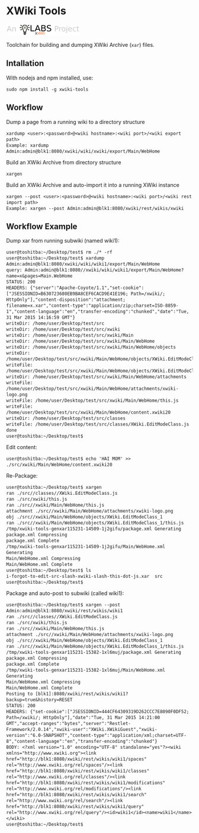 # XWiki Tools

[![XWiki labs logo](https://raw.githubusercontent.com/xwiki-labs/xwiki-labs-logo/master/projects/xwikilabs/xlabs-project.png "XWiki labs")](https://labs.xwiki.com/xwiki/bin/view/Main/WebHome)

Toolchain for building and dumping XWiki Archive (`xar`) files.

## Intallation

With nodejs and npm installed, use:

    sudo npm install -g xwiki-tools

## Workflow

Dump a page from a running wiki to a directory structure

    xardump <user>:<password>@<wiki hostname>:<wiki port>/<wiki export path>
    Example: xardump Admin:admin@blk1:8080/xwiki/wiki/xwiki/export/Main/WebHome

Build an XWiki Archive from directory structure

    xargen

Build an XWiki Archive and auto-import it into a running XWiki instance

    xargen --post <user>:<password>@<wiki hostname>:<wiki port>/<wiki rest import path>
    Example: xargen --post Admin:admin@blk1:8080/xwiki/rest/wikis/xwiki

## Workflow Example

Dump xar from running subwiki (named wiki1):

```
user@toshitba:~/Desktop/test$ rm ./* -rf
user@toshitba:~/Desktop/test$ xardump Admin:admin@blk1:8080/xwiki/wiki/wiki1/export/Main/WebHome
query: Admin:admin@blk1:8080//xwiki/wiki/wiki1/export/Main/WebHome?name=x&pages=Main.WebHome
STATUS: 200
HEADERS: {"server":"Apache-Coyote/1.1","set-cookie":["JSESSIONID=B630723680EB9BA8CEF6CACD9E41E196; Path=/xwiki/; HttpOnly"],"content-disposition":"attachment; filename=x.xar","content-type":"application/zip;charset=ISO-8859-1","content-language":"en","transfer-encoding":"chunked","date":"Tue, 31 Mar 2015 14:16:59 GMT"}
writeDir: /home/user/Desktop/test/src
writeDir: /home/user/Desktop/test/src/xwiki
writeDir: /home/user/Desktop/test/src/xwiki/Main
writeDir: /home/user/Desktop/test/src/xwiki/Main/WebHome
writeDir: /home/user/Desktop/test/src/xwiki/Main/WebHome/objects
writeDir: /home/user/Desktop/test/src/xwiki/Main/WebHome/objects/XWiki.EditModeClass_1
writeFile: /home/user/Desktop/test/src/xwiki/Main/WebHome/objects/XWiki.EditModeClass_1/this.js
writeDir: /home/user/Desktop/test/src/xwiki/Main/WebHome/attachments
writeFile: /home/user/Desktop/test/src/xwiki/Main/WebHome/attachments/xwiki-logo.png
writeFile: /home/user/Desktop/test/src/xwiki/Main/WebHome/this.js
writeFile: /home/user/Desktop/test/src/xwiki/Main/WebHome/content.xwiki20
writeDir: /home/user/Desktop/test/src/classes
writeFile: /home/user/Desktop/test/src/classes/XWiki.EditModeClass.js
done
user@toshitba:~/Desktop/test$ 
```

Edit content:

```
user@toshitba:~/Desktop/test$ echo 'HAI MOM' >> ./src/xwiki/Main/WebHome/content.xwiki20
```

Re-Package:

```
user@toshitba:~/Desktop/test$ xargen
ran ./src//classes//XWiki.EditModeClass.js
ran ./src/xwiki/this.js
ran ./src//xwiki/Main/WebHome/this.js
attachment ./src//xwiki/Main/WebHome/attachments/xwiki-logo.png
obj ./src//xwiki/Main/WebHome/objects/XWiki.EditModeClass_1
ran ./src//xwiki/Main/WebHome/objects/XWiki.EditModeClass_1/this.js
/tmp/xwiki-tools-genxar115231-14509-1j2gifu/package.xml Generating
package.xml Compressing
package.xml Complete
/tmp/xwiki-tools-genxar115231-14509-1j2gifu/Main/WebHome.xml Generating
Main/WebHome.xml Compressing
Main/WebHome.xml Complete
user@toshitba:~/Desktop/test$ ls
i-forgot-to-edit-src-slash-xwiki-slash-this-dot-js.xar  src
user@toshitba:~/Desktop/test$ 
```

Package and auto-post to subwiki (called wiki1):

```
user@toshitba:~/Desktop/test$ xargen --post Admin:admin@blk1:8080/xwiki/rest/wikis/wiki1
ran ./src//classes//XWiki.EditModeClass.js
ran ./src/xwiki/this.js
ran ./src//xwiki/Main/WebHome/this.js
attachment ./src//xwiki/Main/WebHome/attachments/xwiki-logo.png
obj ./src//xwiki/Main/WebHome/objects/XWiki.EditModeClass_1
ran ./src//xwiki/Main/WebHome/objects/XWiki.EditModeClass_1/this.js
/tmp/xwiki-tools-genxar115231-15382-1xl6muj/package.xml Generating
package.xml Compressing
package.xml Complete
/tmp/xwiki-tools-genxar115231-15382-1xl6muj/Main/WebHome.xml Generating
Main/WebHome.xml Compressing
Main/WebHome.xml Complete
Posting to [blk1]:8080/xwiki/rest/wikis/wiki1?backup=true&history=RESET
STATUS: 200
HEADERS: {"set-cookie":["JSESSIONID=444CF64309319D262CCC7E8090F0DF52; Path=/xwiki/; HttpOnly"],"date":"Tue, 31 Mar 2015 14:21:00 GMT","accept-ranges":"bytes","server":"Restlet-Framework/2.0.14","xwiki-user":"XWiki.XWikiGuest","xwiki-version":"6.0-SNAPSHOT","content-type":"application/xml;charset=UTF-8","content-language":"en","transfer-encoding":"chunked"}
BODY: <?xml version="1.0" encoding="UTF-8" standalone="yes"?><wiki xmlns="http://www.xwiki.org"><link href="http://blk1:8080/xwiki/rest/wikis/wiki1/spaces" rel="http://www.xwiki.org/rel/spaces"/><link href="http://blk1:8080/xwiki/rest/wikis/wiki1/classes" rel="http://www.xwiki.org/rel/classes"/><link href="http://blk1:8080/xwiki/rest/wikis/wiki1/modifications" rel="http://www.xwiki.org/rel/modifications"/><link href="http://blk1:8080/xwiki/rest/wikis/wiki1/search" rel="http://www.xwiki.org/rel/search"/><link href="http://blk1:8080/xwiki/rest/wikis/wiki1/query" rel="http://www.xwiki.org/rel/query"/><id>wiki1</id><name>wiki1</name></wiki>
user@toshitba:~/Desktop/test$
```
